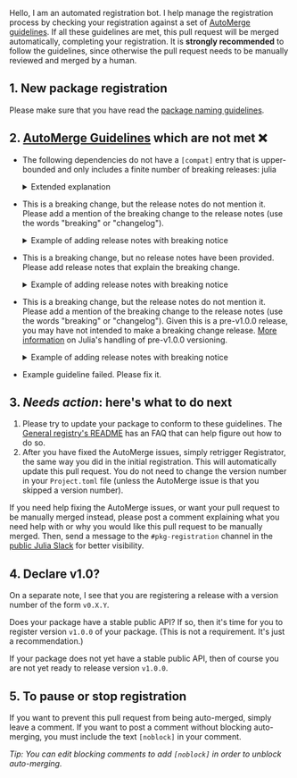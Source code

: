 Hello, I am an automated registration bot. I help manage the registration process by checking your registration against a set of [AutoMerge guidelines](https://juliaregistries.github.io/RegistryCI.jl/stable/guidelines/). If all these guidelines are met, this pull request will be merged automatically, completing your registration. It is **strongly recommended** to follow the guidelines, since otherwise the pull request needs to be manually reviewed and merged by a human.

## 1. New package registration

Please make sure that you have read the [package naming guidelines](https://julialang.github.io/Pkg.jl/dev/creating-packages/#Package-naming-guidelines-1).

## 2. [AutoMerge Guidelines](https://juliaregistries.github.io/RegistryCI.jl/stable/guidelines/) which are not met ❌

- The following dependencies do not have a `[compat]` entry that is upper-bounded and only includes a finite number of breaking releases: julia
    <details><summary>Extended explanation</summary>

    Your package has a Project.toml file which might look something like the following:

    ```toml
    name = "YourPackage"
    uuid = "random id"
    authors = ["Author Names"]
    version = "major.minor"

    [deps]
    # Package dependencies
    # ...

    [compat]
    # ...
    ```

    Every package listed in `[deps]`, along with `julia` itself, must also be listed under `[compat]` (if you don't have a `[compat]` section, make one!). See the [Pkg docs](https://pkgdocs.julialang.org/v1/compatibility/) for the syntax for compatibility bounds, and [this documentation](https://juliaregistries.github.io/RegistryCI.jl/stable/guidelines/#Upper-bounded-%5Bcompat%5D-entries) for more on the kinds of compat bounds required for AutoMerge.

    </details>

- This is a breaking change, but the release notes do not mention it. Please add a mention of the breaking change to the release notes (use the words "breaking" or "changelog").
    <details><summary>Example of adding release notes with breaking notice</summary>

    If you are using the comment bot `@JuliaRegistrator`, you can add release notes to this registration by re-triggering registration while specifying release notes:

    ```
    @JuliaRegistrator register

    Release notes:

    ## Breaking changes

    - Explanation of breaking change, ideally with upgrade tips
    - ...
    ```

    If you are using JuliaHub, trigger registration the same way you did the first time, but enter release notes that specify the breaking changes.

    Either way, you need to mention the words "breaking" or "changelog", even if it is just to say "there are no breaking changes", or "see the changelog".
    </details>

- This is a breaking change, but no release notes have been provided. Please add release notes that explain the breaking change.
    <details><summary>Example of adding release notes with breaking notice</summary>

    If you are using the comment bot `@JuliaRegistrator`, you can add release notes to this registration by re-triggering registration while specifying release notes:

    ```
    @JuliaRegistrator register

    Release notes:

    ## Breaking changes

    - Explanation of breaking change, ideally with upgrade tips
    - ...
    ```

    If you are using JuliaHub, trigger registration the same way you did the first time, but enter release notes that specify the breaking changes.

    Either way, you need to mention the words "breaking" or "changelog", even if it is just to say "there are no breaking changes", or "see the changelog".
    </details>

- This is a breaking change, but the release notes do not mention it. Please add a mention of the breaking change to the release notes (use the words "breaking" or "changelog").
Given this is a pre-v1.0.0 release, you may have not intended to make a breaking change release. [More information](https://pkgdocs.julialang.org/v1/compatibility/#compat-pre-1.0) on Julia's handling of pre-v1.0.0 versioning.
    <details><summary>Example of adding release notes with breaking notice</summary>

    If you are using the comment bot `@JuliaRegistrator`, you can add release notes to this registration by re-triggering registration while specifying release notes:

    ```
    @JuliaRegistrator register

    Release notes:

    ## Breaking changes

    - Explanation of breaking change, ideally with upgrade tips
    - ...
    ```

    If you are using JuliaHub, trigger registration the same way you did the first time, but enter release notes that specify the breaking changes.

    Either way, you need to mention the words "breaking" or "changelog", even if it is just to say "there are no breaking changes", or "see the changelog".
    </details>

- Example guideline failed. Please fix it.

## 3. *Needs action*: here's what to do next

1. Please try to update your package to conform to these guidelines. The [General registry's README](https://github.com/JuliaRegistries/General/blob/master/README.md) has an FAQ that can help figure out how to do so.
2. After you have fixed the AutoMerge issues, simply retrigger Registrator, the same way you did in the initial registration. This will automatically update this pull request. You do not need to change the version number in your `Project.toml` file (unless the AutoMerge issue is that you skipped a version number).

If you need help fixing the AutoMerge issues, or want your pull request to be manually merged instead, please post a comment explaining what you need help with or why you would like this pull request to be manually merged. Then, send a message to the `#pkg-registration` channel in the [public Julia Slack](https://julialang.org/slack/) for better visibility.

## 4. Declare v1.0?

On a separate note, I see that you are registering a release with a version number of the form `v0.X.Y`.

Does your package have a stable public API? If so, then it's time for you to register version `v1.0.0` of your package. (This is not a requirement. It's just a recommendation.)

If your package does not yet have a stable public API, then of course you are not yet ready to release version `v1.0.0`.

## 5. To pause or stop registration

If you want to prevent this pull request from being auto-merged, simply leave a comment. If you want to post a comment without blocking auto-merging, you must include the text `[noblock]` in your comment.

_Tip: You can edit blocking comments to add `[noblock]` in order to unblock auto-merging._

<!-- [noblock] -->